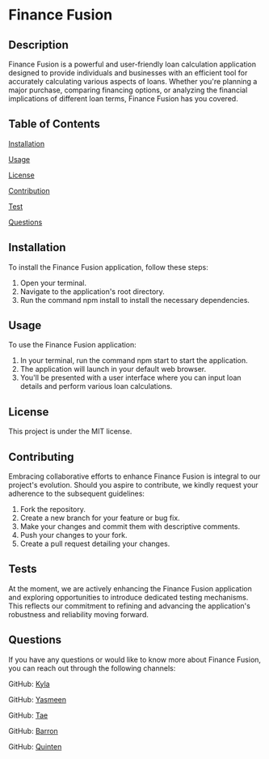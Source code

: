# Finance Fusion

    
## Description
Finance Fusion is a powerful and user-friendly loan calculation application designed to provide individuals and businesses with an efficient tool for accurately calculating various aspects of loans. Whether you're planning a major purchase, comparing financing options, or analyzing the financial implications of different loan terms, Finance Fusion has you covered.

## Table of Contents
[Installation](#installation)

[Usage](#usage)

[License](#license)

[Contribution](#contribution)

[Test](#tests)

[Questions](#questions)

## Installation
To install the Finance Fusion application, follow these steps:

1. Open your terminal.
2. Navigate to the application's root directory.
3. Run the command npm install to install the necessary dependencies.

## Usage
To use the Finance Fusion application:

1. In your terminal, run the command npm start to start the application.
2. The application will launch in your default web browser.
3. You'll be presented with a user interface where you can input loan details and perform various loan calculations.

## License
This project is under the MIT license.

## Contributing
Embracing collaborative efforts to enhance Finance Fusion is integral to our project's evolution. Should you aspire to contribute, we kindly request your adherence to the subsequent guidelines:

1. Fork the repository.
2. Create a new branch for your feature or bug fix.
3. Make your changes and commit them with descriptive comments.
4. Push your changes to your fork.
5. Create a pull request detailing your changes.


## Tests
At the moment, we are actively enhancing the Finance Fusion application and exploring opportunities to introduce dedicated testing mechanisms. This reflects our commitment to refining and advancing the application's robustness and reliability moving forward.

## Questions
If you have any questions or would like to know more about Finance Fusion, you can reach out through the following channels:
 
GitHub: [Kyla](https://github.com/Kdubb219)

GitHub: [Yasmeen](https://github.com/yasmeeeenn) 

GitHub: [Tae](https://github.com/afrazier01)

GitHub: [Barron](https://github.com/UtuRaiden)

GitHub: [Quinten](https://github.com/qdog78)


